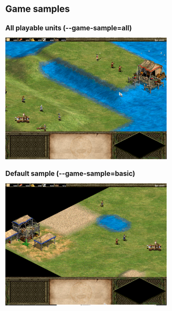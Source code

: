 Game samples
=======

All playable units (--game-sample=all)
------------

![screenshot](/doc/freeaoe-sample-allunits_02_2019.png)

Default sample (--game-sample=basic)
------------

![screenshot](/doc/freeaoe-sample-basic_02_2019.png)
